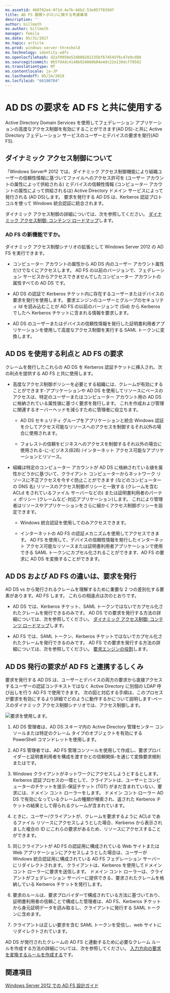 ```yaml
---
ms.assetid: 460792e4-9f1d-4e7b-b6b2-53e057f839df
title: AD FS 展開トポロジに関する考慮事項
description: ''
author: billmath
ms.author: billmath
manager: femila
ms.date: 05/31/2017
ms.topic: article
ms.prod: windows-server-threshold
ms.technology: identity-adfs
ms.openlocfilehash: d2af0950e52d800202235bf674545f6c47e9cd88
ms.sourcegitcommit: 0b5fd4dc4148b92480db04e4dc22e139dcff8582
ms.translationtype: MT
ms.contentlocale: ja-JP
ms.lasthandoff: 05/24/2019
ms.locfileid: "66190784"
---
```

# <a name="using-ad-ds-claims-with-ad-fs"></a>AD DS の要求を AD FS と共に使用する
  
  
Active Directory Domain Services を使用してフェデレーション アプリケーションの高度なアクセス制御を有効にすることができます\(AD DS\)\-と共に Active Directory フェデレーション サービスのユーザーとデバイスの要求を発行\(AD FS\).  
  
## <a name="about-dynamic-access-control"></a>ダイナミック アクセス制御について  
「Windows Server® 2012 では、ダイナミック アクセス制御機能により組織ユーザーの信頼性情報に基づいてファイルへのアクセス許可を \(ユーザー アカウントの属性によって供給される\) とデバイスの信頼性情報 \(コンピューター アカウントの属性によって供給されるは\) Active Directory ドメイン サービスによって発行される \(AD DS\)します。 要求を発行する AD DS は、Kerberos 認証プロトコルを使って Windows 統合認証に統合されます。  
  
ダイナミック アクセス制御の詳細については、次を参照してください。 [ダイナミック アクセス制御: コンテンツ ロードマップ](../../solution-guides/Dynamic-Access-Control--Scenario-Overview.md#BKMK_APP)します。  
  
### <a name="whats-new-in-ad-fs"></a>AD FS の新機能ですか。  
ダイナミック アクセス制御シナリオの拡張として Windows Server 2012 の AD FS を実行できます。  
  
-   コンピューター アカウントの属性から AD DS 内のユーザー アカウント属性だけでなくにアクセスします。 AD FS の以前のバージョンで、フェデレーション サービスからアクセスできませんでしたコンピューター アカウントの属性すべての AD DS です。  
  
-   AD DS の認証で Kerberos チケット内に存在するユーザーまたはデバイスの要求を発行を使用します。 要求エンジンのユーザーとグループのセキュリティ Id を読み込むことが AD FS の以前のバージョンで \(Sid\) から Kerberos でしたへ Kerberos チケットに含まれる情報を要求します。  
  
-   AD DS のユーザーまたはデバイスの信頼性情報を発行した証明書利用者アプリケーションを使用して高度なアクセス制御を実行する SAML トークンに変換します。  
  
## <a name="benefits-of-using-ad-ds-claims-with-ad-fs"></a>AD DS を使用する利点と AD FS の要求  
クレームを発行したこれらの AD DS を Kerberos 認証チケットに挿入され、次の利点を提供する AD FS と共に使用します。  
  
-   高度なアクセス制御ポリシーを必要とする組織には、クレームが有効にすることができます\-アプリケーションや AD DS を使用してリソースにベースのアクセスは、特定のユーザーまたはコンピューター アカウント用の AD DS に格納されている属性値に基づく要求を発行します。 これを作成および管理に関連するオーバーヘッドを減らすために管理者に役立ちます。  
  
    -   AD DS セキュリティ グループをアプリケーションと統合 Windows 認証を介してアクセス可能なリソースへのアクセスを制御するそれ以外の場合に使用されます。  
  
    -   フォレストの信頼をビジネスへのアクセスを制御するそれ以外の場合に使用される\-に\-ビジネス\(B2B\) \/インターネット アクセス可能なアプリケーションとリソース。  
  
-   組織は特定のコンピューター アカウントが AD DS に格納されている値を属性かどうかに基づいて、クライアント コンピューターからネットワーク リソースに不正アクセスを今すぐ防止ことができます \(などのコンピューターの DNS 名\) リソースのアクセス制御ポリシーと一致する \(クレームを含む ACLd をされているファイル サーバーなどの\) または証明書利用者のパーティ ポリシー \(クレームなど\-対応アプリケーション\)します。 これにより管理者はリソースやアプリケーションをさらに細かくアクセス制御ポリシーを設定できます。  
  
    -   Windows 統合認証を使用してのみアクセスできます。  
  
    -   インターネットの AD FS の認証メカニズムを使用してアクセスできます。 AD FS を使用して、デバイスの信頼性情報を発行したインターネット アクセス可能なリソースまたは証明書利用者アプリケーションで使用できる SAML トークンにカプセル化されることができます、AD FS の要求に AD DS を変換することができます。  
  
## <a name="differences-between-ad-ds-and-ad-fs-issued-claims"></a>AD DS および AD FS の違いは、要求を発行  
AD DS vs から発行されるクレームを理解するために重要な 2 つの差別化する要素があります。AD FS します。 これらの相違点は次のとおりです。  
  
-   AD DS では、Kerberos チケット、SAML トークンではないでカプセル化されたクレームを発行できるのみです。 AD DS での要求を発行する方法の詳細については、次を参照してください。 [ダイナミック アクセス制御: コンテンツ ロードマップ](../../solution-guides/Dynamic-Access-Control--Scenario-Overview.md#BKMK_APP)します。  
  
-   AD FS では、SAML トークン、Kerberos チケットではないでカプセル化されたクレームを発行できるのみです。 AD FS での要求を発行する方法の詳細については、次を参照してください。 [要求エンジンの役割](../../ad-fs/technical-reference/The-Role-of-the-Claims-Engine.md)します。  
  
## <a name="how-ad-ds-issued-claims-work-with-ad-fs"></a>AD DS 発行の要求が AD FS と連携するしくみ  
要求を発行する AD DS は、ユーザーとデバイスの両方の要求から直接アクセスするユーザーの認証コンテキストではなく Active Directory に別個の LDAP 呼び出しを行う AD FS で使用できます。 次の図と対応する手順は、このプロセスが要求を有効にするより詳細でどのように動作するかについて説明します\-ベースのダイナミック アクセス制御シナリオでは、アクセス制御します。  
  
![要求を使用します。](media/UsingADDSClaimswithADFS.gif)  
  
1.  AD DS 管理者は、AD DS スキーマ内の Active Directory 管理センター コンソールまたは特定のクレーム タイプのオブジェクトを有効にする PowerShell コマンドレットを使用します。  
  
2.  AD FS 管理者では、AD FS 管理コンソールを使用して作成し、要求プロバイダーと証明書利用者を構成を渡すかとの信頼関係\-を通じて変換要求規則またはです。  
  
3.  Windows クライアントがネットワークにアクセスしようとするとします。 Kerberos 認証プロセスの一環として、クライアントは、ユーザーとコンピューターのチケットを提示\-保証チケット \(TGT\) がまだ含まれていない、要求には、ドメイン コント ローラーをします。 ドメイン コント ローラー AD DS で有効になっているクレームの種類が検索され、返された Kerberos チケットの結果として得られるクレームが含まれています。  
  
4.  ときに、ユーザー\/クライアントが、クレームを要求するように ACLd であるファイル リソースにアクセスしようとした場合、Kerberos から表示されました複合の ID にこれらの要求があるため、リソースにアクセスすることができます。  
  
5.  同じクライアントが AD FS の認証用に構成されている Web サイトまたは Web アプリケーションにアクセスしようとした場合は、ユーザーが Windows 統合認証用に構成されている AD FS フェデレーション サーバーにリダイレクトされます。 クライアントは、Kerberos を使用してドメイン コント ローラーに要求を送信します。 ドメイン コント ローラーは、クライアントがフェデレーション サーバーに提供できる、要求されたクレームを格納している Kerberos チケットを発行します。  
  
6.  要求のルールは、要求プロバイダーで構成されている方法に基づいており、証明書利用者の信頼ことで構成した管理者は、AD FS、Kerberos チケットから身元証明データを読み取るし、クライアントに発行する SAML トークンに含めます。  
  
7.  クライアントは正しい要求を含む SAML トークンを受信し、web サイトにリダイレクトされています。  
  
AD DS が発行されたクレームの AD FS と連動するために必要なクレーム ルールを作成する方法の詳細については、次を参照してください。 [入力方向の要求を変換するルールを作成する](../../ad-fs/operations/Create-a-Rule-to-Transform-an-Incoming-Claim.md)です。  
  
## <a name="see-also"></a>関連項目
[Windows Server 2012 での AD FS 設計ガイド](AD-FS-Design-Guide-in-Windows-Server-2012.md)
